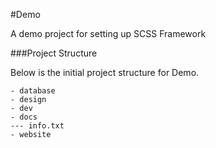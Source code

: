 #Demo

A demo project for setting up SCSS Framework

###Project Structure

Below is the initial project structure for Demo.

```
- database
- design
- dev
- docs
--- info.txt
- website
```
